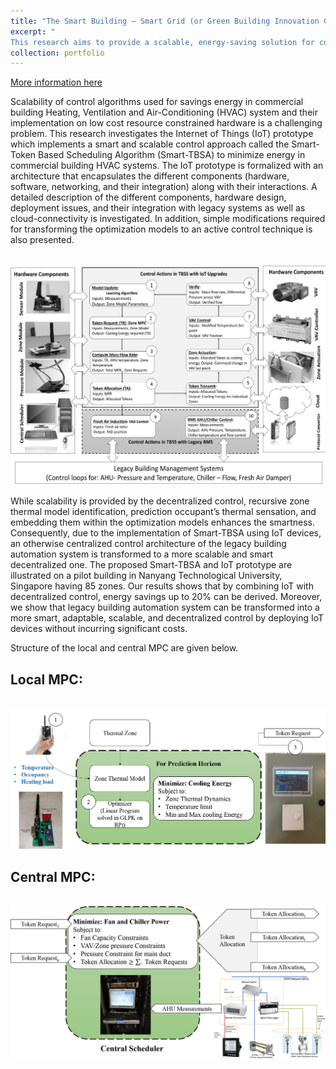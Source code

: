 ```yaml
---
title: "The Smart Building – Smart Grid (or Green Building Innovation Cluster GBIC) Research"
excerpt: "
This research aims to provide a scalable, energy-saving solution for commercial buildings to help estates and companies save energy on HVAC power consumption.<br/><img src='/images/tbsa2.png' width='400' height='500'>"
collection: portfolio
---
```


[More information here](https://intelligentsystemseee.ntu.edu.sg/cpisrg/gbic/index.html)

Scalability of control algorithms used for savings energy in commercial building Heating, Ventilation and Air-Conditioning (HVAC) system and their implementation on low cost resource constrained hardware is a challenging problem. This research investigates the Internet of Things (IoT) prototype which implements a smart and scalable control approach called the Smart-Token Based Scheduling Algorithm (Smart-TBSA) to minimize energy in commercial building HVAC systems. The IoT prototype is formalized with an architecture that encapsulates the different components (hardware, software, networking, and their integration) along with their interactions. A detailed description of the different components, hardware design, deployment issues, and their integration with legacy systems as well as cloud-connectivity is investigated. In addition, simple modifications required for transforming the optimization models to an active control technique is also presented. 

<br/><img src='/images/token.jpg'>


While scalability is provided by the decentralized control, recursive zone thermal model identification, prediction occupant’s thermal sensation, and embedding them within the optimization models enhances the smartness. Consequently, due to the implementation of Smart-TBSA using IoT devices, an otherwise centralized control architecture of the legacy building automation system is transformed to a more scalable and smart decentralized one. The proposed Smart-TBSA and IoT prototype are illustrated on a pilot building in Nanyang Technological University, Singapore having 85 zones. Our results shows that by combining IoT with decentralized control, energy savings up to 20% can be derived. Moreover, we show that legacy building automation system can be transformed into a more smart, adaptable, scalable, and decentralized control by deploying IoT devices without incurring significant costs.

Structure of the local and central MPC are given below.

Local MPC:
------
<br/><img src='/images/localMPC.png'>

Central MPC:
------
<br/><img src='/images/centralMPC.png'>



